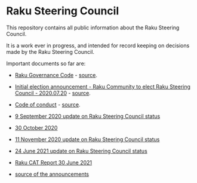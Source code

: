 # Raku Steering Council

This repository contains all public information about the Raku Steering Council.

It is a work ever in progress, and intended for record keeping on decisions
made by the Raku Steering Council.

Important documents so far are:

- [Raku Governance Code](papers/Raku_Steering_Council_Code) - [source](https://github.com/Raku/RSC/blob/main/papers/Raku_Steering_Council_Code.md).
- [Initial election announcement - Raku Community to elect Raku Steering Council - 2020.07.20](announcements/20200720.md) - [source](https://github.com/Raku/RSC/blob/main/announcements/20200720.md).
- [Code of conduct](papers/CoC) - [source](https://github.com/Raku/Raku-Steering-Council/blob/main/papers/code_of_conduct.md).
- [9 September 2020 update on Raku Steering Council status](announcements/20200907.md)
- [30 October 2020](announcements/20201030.md)
- [11 November 2020 update on Raku Steering Council status](announcements/20201111.md)
- [24 June 2021 update on Raku Steering Council status](announcements/20210624.md)
- [Raku CAT Report 30 June 2021](announcements/20210630.md)

- [source of the announcements](https://github.com/Raku/Raku-Steering-Council/tree/main/announcements)
